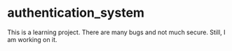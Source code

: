 # authentication_system
This is a learning project. There are many bugs and not much secure. Still, I am working on it.
